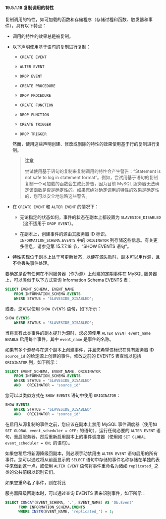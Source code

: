 #### 19.5.1.16 复制调用的特性

复制调用的特性，如可加载的函数和存储程序（存储过程和函数、触发器和事件），具有以下特点：

- 调用的特性的效果总是被复制。

- 以下声明使用基于语句的复制进行复制：

  - `CREATE EVENT`

  - `ALTER EVENT`

  - `DROP EVENT`

  - `CREATE PROCEDURE`

  - `DROP PROCEDURE`

  - `CREATE FUNCTION`

  - `DROP FUNCTION`

  - `CREATE TRIGGER`

  - `DROP TRIGGER`

  然而，使用这些声明创建、修改或删除的特性的效果使用基于行的复制进行复制。

    > **注意**
    >
    > 尝试使用基于语句的复制来复制调用的特性会产生警告：“Statement is not safe to log in statement format”。例如，尝试用基于语句的复制复制一个可加载的函数会生成此警告，因为目前 MySQL 服务器无法确定该函数是否是确定性的。如果您绝对确定调用的特性的效果是确定性的，您可以安全地忽略这些警告。

- 在 `CREATE EVENT` 和 `ALTER EVENT` 的情况下：

  - 无论指定的状态如何，事件的状态在副本上都设置为 `SLAVESIDE_DISABLED`（这不适用于 `DROP EVENT`）。
    

  - 在副本上，创建事件的源由其服务器 ID 标识。`INFORMATION_SCHEMA.EVENTS` 中的 `ORIGINATOR` 列存储这些信息。有关更多信息，请参见第 15.7.7.18 节，“SHOW EVENTS 语句”。

- 特性实现位于副本上处于可更新状态，以便在源失败时，副本可以用作源，且不会丢失事件处理。

要确定是否有任何在不同服务器（作为源）上创建的定期事件在 MySQL 服务器上，可以类似于以下方式查询 Information Schema EVENTS 表：

```sql
SELECT EVENT_SCHEMA, EVENT_NAME
    FROM INFORMATION_SCHEMA.EVENTS
    WHERE STATUS = 'SLAVESIDE_DISABLED';
```

或者，您可以使用 `SHOW EVENTS` 语句，如下所示：

```sql
SHOW EVENTS
    WHERE STATUS = 'SLAVESIDE_DISABLED';
```

当将具有此类事件的副本提升为源时，您必须使用 `ALTER EVENT event_name ENABLE` 启用每个事件，其中 `event_name` 是事件的名称。

如果有多个源参与在这个副本上创建事件，并且您希望仅标识在具有服务器 ID `source_id` 的给定源上创建的事件，修改之前的 EVENTS 表查询以包括 `ORIGINATOR` 列，如下所示：

```sql
SELECT EVENT_SCHEMA, EVENT_NAME, ORIGINATOR
    FROM INFORMATION_SCHEMA.EVENTS
    WHERE STATUS = 'SLAVESIDE_DISABLED'
    AND   ORIGINATOR = 'source_id'
```

您可以以类似方式在 `SHOW EVENTS` 语句中使用 `ORIGINATOR`：

```sql
SHOW EVENTS
    WHERE STATUS = 'SLAVESIDE_DISABLED'
    AND   ORIGINATOR = 'source_id'
```

在启用从源复制的事件之前，您应该在副本上禁用 MySQL 事件调度器（使用如 `SET GLOBAL event_scheduler = OFF;` 的语句），运行任何必要的 `ALTER EVENT` 语句，重启服务器，然后重新启用副本上的事件调度器（使用如 `SET GLOBAL event_scheduler = ON;` 的语句）。

如果您稍后将新源降级回副本，则必须手动禁用由 `ALTER EVENT` 语句启用的所有事件。您可以通过将从前面显示的 `SELECT` 语句中存储的事件名称存储在单独的表中来做到这一点，或使用 `ALTER EVENT` 语句将事件重命名为诸如 `replicated_` 之类的公共前缀以识别它们。

如果您重命名了事件，则在将此

服务器降级回副本时，可以通过查询 EVENTS 表来识别事件，如下所示：

```sql
SELECT CONCAT(EVENT_SCHEMA, '.', EVENT_NAME) AS 'Db.Event'
      FROM INFORMATION_SCHEMA.EVENTS
      WHERE INSTR(EVENT_NAME, 'replicated_') = 1;
```